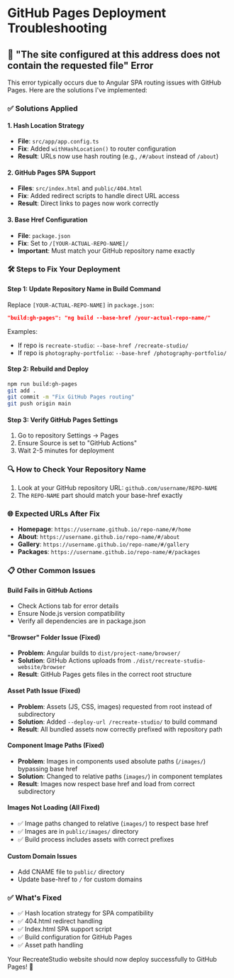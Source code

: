 # GitHub Pages Deployment Troubleshooting

## 🔧 "The site configured at this address does not contain the requested file" Error

This error typically occurs due to Angular SPA routing issues with GitHub Pages. Here are the solutions I've implemented:

### ✅ **Solutions Applied**

#### 1. **Hash Location Strategy**
- **File**: `src/app/app.config.ts`
- **Fix**: Added `withHashLocation()` to router configuration
- **Result**: URLs now use hash routing (e.g., `/#/about` instead of `/about`)

#### 2. **GitHub Pages SPA Support**
- **Files**: `src/index.html` and `public/404.html`
- **Fix**: Added redirect scripts to handle direct URL access
- **Result**: Direct links to pages now work correctly

#### 3. **Base Href Configuration**
- **File**: `package.json`
- **Fix**: Set to `/[YOUR-ACTUAL-REPO-NAME]/`
- **Important**: Must match your GitHub repository name exactly

### 🛠️ **Steps to Fix Your Deployment**

#### Step 1: Update Repository Name in Build Command
Replace `[YOUR-ACTUAL-REPO-NAME]` in `package.json`:

```json
"build:gh-pages": "ng build --base-href /your-actual-repo-name/"
```

Examples:
- If repo is `recreate-studio`: `--base-href /recreate-studio/`
- If repo is `photography-portfolio`: `--base-href /photography-portfolio/`

#### Step 2: Rebuild and Deploy
```bash
npm run build:gh-pages
git add .
git commit -m "Fix GitHub Pages routing"
git push origin main
```

#### Step 3: Verify GitHub Pages Settings
1. Go to repository Settings → Pages
2. Ensure Source is set to "GitHub Actions"
3. Wait 2-5 minutes for deployment

### 🔍 **How to Check Your Repository Name**
1. Look at your GitHub repository URL: `github.com/username/REPO-NAME`
2. The `REPO-NAME` part should match your base-href exactly

### 🌐 **Expected URLs After Fix**
- **Homepage**: `https://username.github.io/repo-name/#/home`
- **About**: `https://username.github.io/repo-name/#/about`
- **Gallery**: `https://username.github.io/repo-name/#/gallery`
- **Packages**: `https://username.github.io/repo-name/#/packages`

### 📋 **Other Common Issues**

#### Build Fails in GitHub Actions
- Check Actions tab for error details
- Ensure Node.js version compatibility
- Verify all dependencies are in package.json

#### "Browser" Folder Issue (Fixed)
- **Problem**: Angular builds to `dist/project-name/browser/` 
- **Solution**: GitHub Actions uploads from `./dist/recreate-studio-website/browser`
- **Result**: GitHub Pages gets files in the correct root structure

#### Asset Path Issue (Fixed)
- **Problem**: Assets (JS, CSS, images) requested from root instead of subdirectory
- **Solution**: Added `--deploy-url /recreate-studio/` to build command
- **Result**: All bundled assets now correctly prefixed with repository path

#### Component Image Paths (Fixed)
- **Problem**: Images in components used absolute paths (`/images/`) bypassing base href
- **Solution**: Changed to relative paths (`images/`) in component templates
- **Result**: Images now respect base href and load from correct subdirectory

#### Images Not Loading (All Fixed)
- ✅ Image paths changed to relative (`images/`) to respect base href
- ✅ Images are in `public/images/` directory 
- ✅ Build process includes assets with correct prefixes

#### Custom Domain Issues
- Add CNAME file to `public/` directory
- Update base-href to `/` for custom domains

### ✅ **What's Fixed**
- ✅ Hash location strategy for SPA compatibility
- ✅ 404.html redirect handling
- ✅ Index.html SPA support script
- ✅ Build configuration for GitHub Pages
- ✅ Asset path handling

Your RecreateStudio website should now deploy successfully to GitHub Pages! 🎉